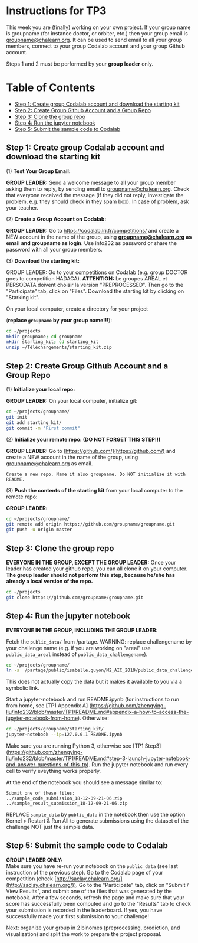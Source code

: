 Instructions for TP3
========

This week you are (finally) working on your own project. 
If your group name is groupname (for instance doctor, or orbiter, etc.) then your group email is groupname@chalearn.org. It can be used to send email to all your group members, connect to your group Codalab account and your group Github account.

Steps 1 and 2 must be performed by your **group leader** only.

Table of Contents
=================
* [Step 1: Create group Codalab account and download the starting kit](#step-1-create-group-codalab-account-and-download-the-starting-kit)
* [Step 2: Create Group Github Account and a Group Repo](#step-2-create-group-github-account-and-a-group-repo)
* [Step 3: Clone the group repo](#step-3-clone-the-group-repo)
* [Step 4: Run the jupyter notebook](#step-4-run-the-jupyter-notebook)
* [Step 5: Submit the sample code to Codalab](#step-5-submit-the-sample-code-to-codalab)

## Step 1: Create group Codalab account and download the starting kit

(1) **Test Your Group Email:**

**GROUP LEADER:** Send a welcome message to all your group member asking them to reply, by sending email to groupname@chalearn.org. Check that everyone received the message (if they did not reply, investigate the problem, e.g. they should check in they spam box). In case of problem, ask your teacher.

(2) **Create a Group Account on Codalab:**

**GROUP LEADER:** Go to https://codalab.lri.fr/competitions/ and create a NEW account in the name of the group, using **groupname@chalearn.org as email and groupname as login**. Use info232 as password or share the password with all your group members.

(3) **Download the starting kit:**

GROUP LEADER:  Go to [your competitions](http://saclay.chalearn.org/) on Codalab (e.g. group DOCTOR goes to competition HADACA). **ATTENTION:** Le groupes AREAL et PERSODATA doivent choisir la version "PREPROCESSED". Then go to the "Participate" tab, click on "Files".
Download the starting kit by clicking on "Starking kit".

On your local computer, create a directory for your project 

(**replace `groupname` by your group name!!!**):
```bash
cd ~/projects
mkdir groupname; cd groupname
mkdir starting_kit; cd starting_kit
unzip ~/Téléchargements/starting_kit.zip
```

## Step 2: Create Group Github Account and a Group Repo

(1) **Initialize your local repo:**

**GROUP LEADER:**  On your local computer, initialize git:
```bash
cd ~/projects/groupname/
git init
git add starting_kit/
git commit -m "First commit"
```
(2) **Initialize your remote repo: (DO NOT FORGET THIS STEP!!)**

**GROUP LEADER:**  Go to [https://github.com/](https://github.com/) and create a NEW account in the name of the group, using groupname@chalearn.org as email.

`Create a new repo. Name it also groupname. Do NOT initialize it with README.`

(3) **Push the contents of the starting kit** from your local computer to the remote repo:

**GROUP LEADER:** 
```bash
cd ~/projects/groupname/
git remote add origin https://github.com/groupname/groupname.git
git push -u origin master
```

## Step 3: Clone the group repo

**EVERYONE IN THE GROUP, EXCEPT THE GROUP LEADER:** Once your leader has created your github repo, you can all clone it on your computer.
**The group leader should not perform this step, because he/she has already a local version of the repo.**

```bash
cd ~/projects
git clone https://github.com/groupname/groupname.git
```


## Step 4: Run the jupyter notebook

**EVERYONE IN THE GROUP, INCLUDING THE GROUP LEADER:**

Fetch the `public_data/` from /partage. WARNING: replace challengename by your challenge name (e.g. if you are working on "areal" use `public_data_areal` instead of `public_data_challengename`).

```bash
cd ~/projects/groupname/
ln -s  /partage/public/isabelle.guyon/M2_AIC_2019/public_data_challengename public_data
```
This does not actually copy the data but it makes it available to you via a symbolic link.

Start a jupyter-notebook and run README.ipynb (for instructions to run from home, see [TP1 Appendix A] (https://github.com/zhengying-liu/info232/blob/master/TP1/README.md#appendix-a-how-to-access-the-jupyter-notebook-from-home). Otherwise:

```bash
cd ~/projects/groupname/starting_kit/
jupyter-notebook --ip=127.0.0.1 README.ipynb
```
Make sure you are running Python 3, otherwise see [TP1 Step3] (https://github.com/zhengying-liu/info232/blob/master/TP1/README.md#step-3-launch-jupyter-notebook-and-answer-questions-of-this-tp).
Run the jupyter notebook and run every cell to verify eveything works properly. 

At the end of the notebook you should see a message similar to:
```console
Submit one of these files:
../sample_code_submission_18-12-09-21-06.zip
../sample_result_submission_18-12-09-21-06.zip
```
REPLACE `sample_data` by `public_data` in the notebook then use the option Kernel > Restart & Run All to generate submissions using the dataset of the challenge NOT just the sample data.

## Step 5: Submit the sample code to Codalab

**GROUP LEADER ONLY:**  
Make sure you have re-run your notebook on the `public_data` (see last instruction of the previous step).
Go to the Codalab page of your competition (check [http://saclay.chalearn.org/](http://saclay.chalearn.org/)). Go to the "Participate" tab, click on "Submit / View Results", and submit one of the files that was generated by the notebook. After a few seconds, refresh the page and make sure that your score has successfully been computed and go to the "Results" tab to check your submission is recorded in the leaderboard. If yes, you have successfully made your first submission to your challenge!

Next: organize your group in 2 binomes (preprocessing, prediction, and visualization) and split the work to prepare the project proposal.


